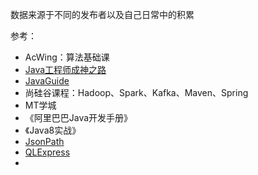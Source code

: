 数据来源于不同的发布者以及自己日常中的积累

参考：

- AcWing：算法基础课
- [Java工程师成神之路](https://github.com/hollischuang/toBeTopJavaer)
- [JavaGuide](https://github.com/Snailclimb/JavaGuide)
- 尚硅谷课程：Hadoop、Spark、Kafka、Maven、Spring
- MT学城
- 《阿里巴巴Java开发手册》
- 《Java8实战》
- [JsonPath](https://github.com/json-path/JsonPath)
- [QLExpress](https://github.com/alibaba/QLExpress)
- 
